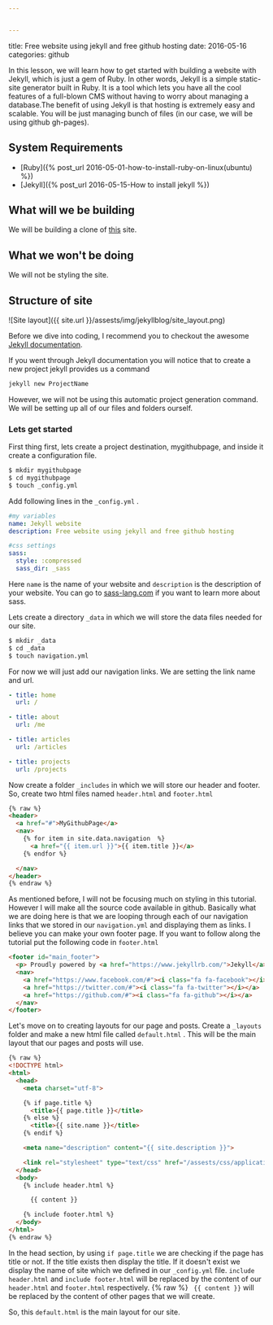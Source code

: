 ```yaml
---


---
```

title: Free website using jekyll and free github hosting
date: 2016-05-16
categories: github

In this lesson, we will learn how to get started with building a website with Jekyll, which is just a gem of Ruby. In other words, Jekyll is a simple static-site generator built in Ruby. It is a tool which lets you have all the cool features of a full-blown CMS without having to worry about managing a database.The benefit of using Jekyll is that hosting is extremely easy and scalable. You will be just managing bunch of files (in our case, we will be using github gh-pages).

## System Requirements
- [Ruby]({% post_url 2016-05-01-how-to-install-ruby-on-linux(ubuntu) %})
- [Jekyll]({% post_url 2016-05-15-How to install jekyll %})

## What will we be building
We will be building a clone of [this](http://www.aadeshshrestha.me) site.

## What we won't be doing
We will not be styling the site.

## Structure of site
![Site layout]({{ site.url }}/assests/img/jekyllblog/site_layout.png)

Before we dive into coding, I recommend you to checkout the awesome [Jekyll documentation](https://jekyllrb.com/docs/quickstart/).

If you went through Jekyll documentation you will notice that to create a new project jekyll provides us a command

``` bash
jekyll new ProjectName
```

However, we will not be using this automatic project generation command. We will be setting up all of our files and folders ourself.

### Lets get started
First thing first, lets create a project destination, mygithubpage, and inside it create a configuration file.

``` bash
$ mkdir mygithubpage
$ cd mygithubpage
$ touch _config.yml
```
Add following lines in the `_config.yml` .

``` yml
#my variables
name: Jekyll website
description: Free website using jekyll and free github hosting

#css settings
sass:
  style: :compressed
  sass_dir: _sass
```

Here `name` is the name of your website and `description` is the description of your website. You can go to [sass-lang.com](sass-lang.com/documentation/file.SASS_REFERENCE.html) if you want to learn more about sass.

Lets create a directory `_data` in which we will store the data files needed for our site.

``` bash
$ mkdir _data
$ cd _data
$ touch navigation.yml
```
For now we will just add our navigation links. We are setting the link name and url.

``` yml
- title: home
  url: /

- title: about
  url: /me

- title: articles
  url: /articles

- title: projects
  url: /projects
```

Now create a folder `_includes` in which we will store our header and footer. So, create two html files named `header.html` and `footer.html`

``` html
{% raw %}
<header>
  <a href="#">MyGithubPage</a>
  <nav>
    {% for item in site.data.navigation  %}
      <a href="{{ item.url }}">{{ item.title }}</a>
    {% endfor %}

  </nav>
</header>
{% endraw %}
```

As mentioned before, I will not be focusing much on styling in this tutorial. However I will make all the source code available in github.
Basically what we are doing here is that we are looping through each of our navigation links that we stored in our `navigation.yml` and displaying them as links. I believe you can make your own footer page. If you want to follow along the tutorial put the following code in `footer.html`

``` html
<footer id="main_footer">
  <p> Proudly powered by <a href="https://www.jekyllrb.com/">Jekyll</a> and <a href="https://www.github.com">Github</a> &copy; 2016 Your Name</p>
  <nav>
    <a href="https://www.facebook.com/#"><i class="fa fa-facebook"></i></a>
    <a href="https://twitter.com/#"><i class="fa fa-twitter"></i></a>
    <a href="https://github.com/#"><i class="fa fa-github"></i></a>
  </nav>
</footer>
```

Let's move on to creating layouts for our page and posts. Create a `_layouts` folder and make a new html file called `default.html` . This will be the main layout that our pages and posts will use.

```html
{% raw %}
<!DOCTYPE html>
<html>
  <head>
    <meta charset="utf-8">

    {% if page.title %}
      <title>{{ page.title }}</title>
    {% else %}
      <title>{{ site.name }}</title>
    {% endif %}

    <meta name="description" content="{{ site.description }}">

    <link rel="stylesheet" type="text/css" href="/assests/css/applications.css">
  </head>
  <body>
    {% include header.html %}

      {{ content }}

    {% include footer.html %}
  </body>
</html>
{% endraw %}
```

In the head section, by using `if page.title` we are checking if the page has title or not. If the title exists then display the title. If it doesn't exist we display the name of site which we defined in our `_config.yml` file. `include header.html` and `include footer.html` will be replaced by the content of our `header.html` and `footer.html` respectively. {% raw %} ` {{ content }}` will be replaced by the content of other pages that we will create.

So, this `default.html` is the main layout for our site.
